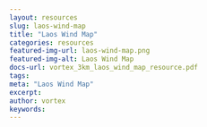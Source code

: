 ```yaml
---
layout: resources
slug: laos-wind-map
title: "Laos Wind Map"
categories: resources
featured-img-url: laos-wind-map.png
featured-img-alt: Laos Wind Map
docs-url: vortex_3km_laos_wind_map_resource.pdf
tags:
meta: "Laos Wind Map"
excerpt: 
author: vortex
keywords: 
---
```

